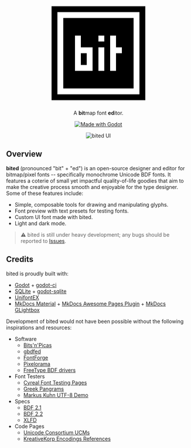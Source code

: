 <div align="center">

# ![bited](assets/icons/icon.svg)

A **bit**map font **ed**itor.

[![Made with Godot](https://img.shields.io/badge/Made%20with-Godot-478CBF?style=for-the-badge&logo=godot%20engine&logoColor=white)](https://godotengine.org)

![bited UI](docs/assets/ui.png)

</div>

## Overview

**bited** (pronounced "bit" + "ed") is an open-source designer and editor for
bitmap/pixel fonts -- specifically monochrome Unicode BDF fonts. It features a
coterie of small yet impactful quality-of-life goodies that aim to make the
creative process smooth and enjoyable for the type designer. Some of these
features include:

- Simple, composable tools for drawing and manipulating glyphs.
- Font preview with text presets for testing fonts.
- Custom UI font made with bited.
- Light and dark mode.

> ⚠ bited is still under heavy development; any bugs should be reported to
> [Issues](https://github.com/molarmanful/bited/issues).

## Credits

bited is proudly built with:

- [Godot](https://godotengine.org/) + [godot-ci](https://github.com/aBARICHELLO/godot-ci)
- [SQLite](https://www.sqlite.org/) + [godot-sqlite](https://github.com/2shady4u/godot-sqlite)
- [UnifontEX](https://github.com/stgiga/UnifontEX)
- [MkDocs Material](https://squidfunk.github.io/mkdocs-material/) + [MkDocs Awesome Pages Plugin](https://github.com/lukasgeiter/mkdocs-awesome-pages-plugin) + [MkDocs GLightbox](https://github.com/blueswen/mkdocs-glightbox)

Development of bited would not have been possible without the following
inspirations and resources:

- Software
  - [Bits'n'Picas](https://github.com/kreativekorp/bitsnpicas)
  - [gbdfed](https://github.com/andrewshadura/gbdfed)
  - [FontForge](https://fontforge.org)
  - [Pixelorama](https://github.com/Orama-Interactive/Pixelorama)
  - [FreeType BDF drivers](https://github.com/ImageMagick/freetype/tree/main/src/bdf)
- Font Testers
  - [Cyreal Font Testing Pages](https://www.cyreal.org/Font-Testing-Page/)
  - [Greek Pangrams](https://backpacker.gr/pangrams/)
  - [Markus Kuhn UTF-8 Demo](https://www.cl.cam.ac.uk/~mgk25/ucs/examples/UTF-8-demo.txt)
- Specs
  - [BDF 2.1](https://www.x.org/docs/BDF/bdf.pdf)
  - [BDF 2.2](https://adobe-type-tools.github.io/font-tech-notes/pdfs/5005.BDF_Spec.pdf)
  - [XLFD](https://www.x.org/docs/XLFD/xlfd.pdf)
- Code Pages
  - [Unicode Consortium UCMs](https://github.com/unicode-org/icu/tree/main/icu4c/source/data/mappings)
  - [KreativeKorp Encodings References](https://www.kreativekorp.com/charset/encoding/)
